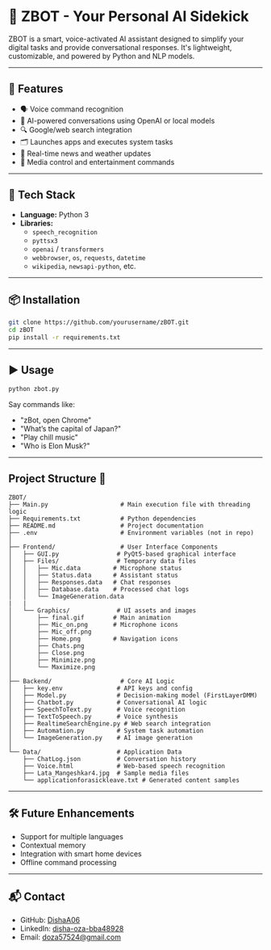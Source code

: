 # 🤖 ZBOT - Your Personal AI Sidekick

ZBOT is a smart, voice-activated AI assistant designed to simplify your digital tasks and provide conversational responses. It's lightweight, customizable, and powered by Python and NLP models.

---

## 🚀 Features

- 🗣️ Voice command recognition
- 💬 AI-powered conversations using OpenAI or local models
- 🔍 Google/web search integration
- 🗂️ Launches apps and executes system tasks
- 📰 Real-time news and weather updates
- 🎵 Media control and entertainment commands

---

## 🧰 Tech Stack

- **Language:** Python 3
- **Libraries:**
  - `speech_recognition`
  - `pyttsx3`
  - `openai` / `transformers`
  - `webbrowser`, `os`, `requests`, `datetime`
  - `wikipedia`, `newsapi-python`, etc.

---

## 📦 Installation

```bash
git clone https://github.com/yourusername/zBOT.git
cd zBOT
pip install -r requirements.txt
```

---

## ▶️ Usage

```bash
python zbot.py
```

Say commands like:
- "zBot, open Chrome"
- "What’s the capital of Japan?"
- "Play chill music"
- "Who is Elon Musk?"

---

## Project Structure 📁

```text
ZBOT/
├── Main.py                    # Main execution file with threading logic
├── Requirements.txt           # Python dependencies
├── README.md                  # Project documentation
├── .env                       # Environment variables (not in repo)
│
├── Frontend/                  # User Interface Components
│   ├── GUI.py                # PyQt5-based graphical interface
│   ├── Files/                # Temporary data files
│   │   ├── Mic.data         # Microphone status
│   │   ├── Status.data      # Assistant status
│   │   ├── Responses.data   # Chat responses
│   │   ├── Database.data    # Processed chat logs
│   │   └── ImageGeneration.data
|   |   
│   └── Graphics/             # UI assets and images
│       ├── final.gif        # Main animation
│       ├── Mic_on.png       # Microphone icons
│       ├── Mic_off.png
│       ├── Home.png         # Navigation icons
│       ├── Chats.png
│       ├── Close.png
│       ├── Minimize.png
│       └── Maximize.png
│
├── Backend/                   # Core AI Logic
│   ├── key.env               # API keys and config
│   ├── Model.py              # Decision-making model (FirstLayerDMM)
│   ├── Chatbot.py            # Conversational AI logic
│   ├── SpeechToText.py       # Voice recognition
│   ├── TextToSpeech.py       # Voice synthesis
│   ├── RealtimeSearchEngine.py # Web search integration
│   ├── Automation.py         # System task automation
│   └── ImageGeneration.py    # AI image generation
│
└── Data/                     # Application Data
    ├── ChatLog.json          # Conversation history
    ├── Voice.html            # Web-based speech recognition
    ├── Lata_Mangeshkar4.jpg  # Sample media files
    └── applicationforasickleave.txt # Generated content samples
```

---

## 🛠 Future Enhancements

- Support for multiple languages
- Contextual memory
- Integration with smart home devices
- Offline command processing

---

## 📬 Contact

- GitHub: [DishaA06](https://github.com/DishaA06)
- LinkedIn: [disha-oza-bba48928](https://linkedin.com/in/disha-oza-bba48928a)
- Email: doza57524@gmail.com
